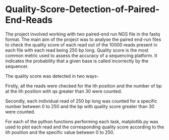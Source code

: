 # Quality-Score-Detection-of-Paired-End-Reads

The project involved working with two paired-end run NGS file in the fastq format. The main aim of the project was to analyse the paired end-run files to check the quality score of each read out of the 10000 reads present in each file with each read being 250 bp long. Quality score is the most common metric used to assess the accuracy of a sequencing platform. It indicates the probability that a given base is called incorrectly by the sequencer.

The quality score was detected in two ways- 

Firstly, all the reads were checked for the ith position and the number of bp at the ith position with qs greater than 30 were counted. 

Secondly, each individual read of 250 bp long was counted for a specific number between 0 to 250 and the bp with quality score greater than 30 were counted.

For each of the python functions performing each task, matplotlib.py was used to plot each read and the corresponding quality score according to the ith position and the specific value between 0 to 250.
